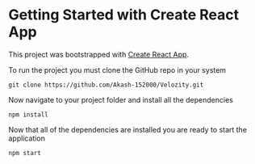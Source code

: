 # Getting Started with Create React App

This project was bootstrapped with [Create React App](https://github.com/facebook/create-react-app).

To run the project you must clone the GitHub repo in your system
```
git clone https://github.com/Akash-152000/Velozity.git
```

Now navigate to your project folder and install all the dependencies
```
npm install
```

Now that all of the dependencies are installed you are ready to start the application
```
npm start
```
